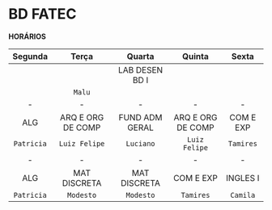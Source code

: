 # BD FATEC

**HORÁRIOS**

| Segunda  | Terça | Quarta | Quinta | Sexta |
|:---:|:---:|:---:|:---:|:---:|
| | |LAB DESEN BD I| | |
| | `Malu`| | |
|-|-|-|-|-|
|ALG|ARQ E ORG DE COMP|FUND ADM GERAL|ARQ E ORG DE COMP|COM E EXP|
|`Patricia`|`Luiz Felipe`|`Luciano`|`Luiz Felipe`|`Tamires`|
|-|-|-|-|-|
|ALG|MAT DISCRETA|MAT DISCRETA|COM E EXP|INGLES I|
|`Patricia`|`Modesto`|`Modesto`|`Tamires`|`Camila`|
